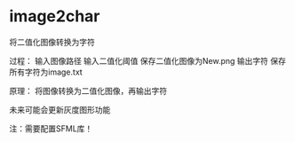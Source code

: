 # image2char
将二值化图像转换为字符

过程：
输入图像路径
输入二值化阈值
保存二值化图像为New.png
输出字符
保存所有字符为image.txt

原理：
将图像转换为二值化图像，再输出字符

未来可能会更新灰度图形功能

注：需要配置SFML库！
